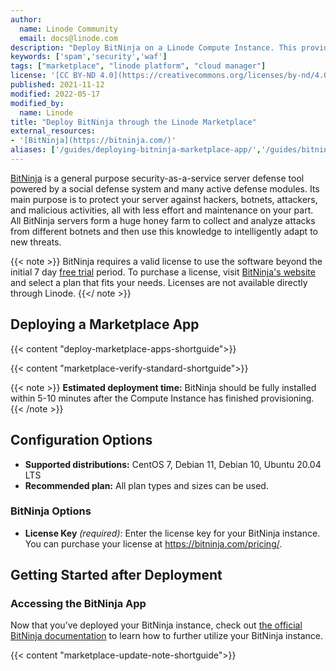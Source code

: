 ```yaml
---
author:
  name: Linode Community
  email: docs@linode.com
description: "Deploy BitNinja on a Linode Compute Instance. This provides you with a general purpose security-as-a-service server defense tool powered by a social defense system."
keywords: ['spam','security','waf']
tags: ["marketplace", "linode platform", "cloud manager"]
license: '[CC BY-ND 4.0](https://creativecommons.org/licenses/by-nd/4.0)'
published: 2021-11-12
modified: 2022-05-17
modified_by:
  name: Linode
title: "Deploy BitNinja through the Linode Marketplace"
external_resources:
- '[BitNinja](https://bitninja.com/)'
aliases: ['/guides/deploying-bitninja-marketplace-app/','/guides/bitninja-marketplace-app/']
---
```


[BitNinja](https://bitninja.com/) is a general purpose security-as-a-service server defense tool powered by a social defense system and many active defense modules. Its main purpose is to protect your server against hackers, botnets, attackers, and malicious activities, all with less effort and maintenance on your part. All BitNinja servers form a huge honey farm to collect and analyze attacks from different botnets and then use this knowledge to intelligently adapt to new threats.

{{< note >}}
BitNinja requires a valid license to use the software beyond the initial 7 day [free trial](https://registration.bitninja.io/) period. To purchase a license, visit [BitNinja's website](https://bitninja.com/pricing/) and select a plan that fits your needs. Licenses are not available directly through Linode.
{{</ note >}}

## Deploying a Marketplace App

{{< content "deploy-marketplace-apps-shortguide">}}

{{< content "marketplace-verify-standard-shortguide">}}

{{< note >}}
**Estimated deployment time:** BitNinja should be fully installed within 5-10 minutes after the Compute Instance has finished provisioning.
{{< /note >}}

## Configuration Options

- **Supported distributions:** CentOS 7, Debian 11, Debian 10, Ubuntu 20.04 LTS
- **Recommended plan:** All plan types and sizes can be used.

### BitNinja Options

- **License Key** *(required)*: Enter the license key for your BitNinja instance. You can purchase your license at https://bitninja.com/pricing/.

## Getting Started after Deployment

### Accessing the BitNinja App

Now that you’ve deployed your BitNinja instance, check out [the official BitNinja documentation](https://doc.bitninja.io/docs/command_line_interface#usage) to learn how to further utilize your BitNinja instance.

{{< content "marketplace-update-note-shortguide">}}